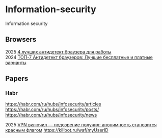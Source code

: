 # Information-security
Information security

## Browsers
2025 [4 лучших антидетект браузера для работы](https://dieg.info/articles/luchshie-antidetekt-brauzery-dlya-raboty/)   
2024 [ТОП-7 Антидетект браузеров: Лучшие бесплатные и платные варианты](https://dtf.ru/id1156965/2819514-top-7-antidetekt-brauzerov-luchshie-besplatnye-i-platnye-varianty)    

## Papers
### Habr
https://habr.com/ru/hubs/infosecurity/articles             
https://habr.com/ru/hubs/infosecurity/posts/
https://habr.com/ru/hubs/infosecurity/news  

2025 [VPN включил — подозрение получил: анонимность становится красным флагом](https://habr.com/ru/articles/929034/)  https://killbot.ru/waf/myUserID         
